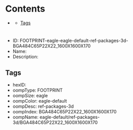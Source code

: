 



Contents
========

* [](#)
	* [Tags](#tags)

# 

- ID: FOOTPRINT-eagle-eagle-default-ref-packages-3d-BGA484C65P22X22_1600X1600X170
- Name: 
- Description: 

## Tags

- hexID: 
- oompType: FOOTPRINT
- oompSize: eagle
- oompColor: eagle-default
- oompDesc: ref-packages-3d
- oompIndex: BGA484C65P22X22_1600X1600X170
- oompName: eagle-default/ref-packages-3d/BGA484C65P22X22_1600X1600X170
